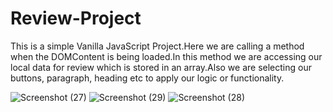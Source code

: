 # Review-Project
This is a simple Vanilla JavaScript Project.Here we are calling a method when the DOMContent is being loaded.In this method we are accessing our local data for review which is stored in an array.Also we are selecting our buttons, paragraph, heading etc to apply our logic or functionality.

![Screenshot (27)](https://user-images.githubusercontent.com/62251171/145720901-a30b7442-cf49-44a6-bd2d-285ff1d9c632.png)
![Screenshot (29)](https://user-images.githubusercontent.com/62251171/145721071-e8d1f9fb-0978-4cb0-8b5c-bc613600e6ac.png)
![Screenshot (28)](https://user-images.githubusercontent.com/62251171/145721074-db52493a-ee3e-4377-84d6-388f9079161f.png)
